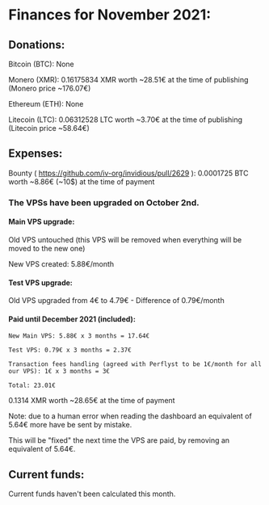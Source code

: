 # Finances for November 2021:


## Donations:

Bitcoin (BTC): None

Monero (XMR): 0.16175834 XMR worth ~28.51€ at the time of publishing (Monero price ~176.07€)

Ethereum (ETH): None

Litecoin (LTC): 0.06312528 LTC worth ~3.70€ at the time of publishing (Litecoin price ~58.64€)


## Expenses:

Bounty ( https://github.com/iv-org/invidious/pull/2629 ): 0.0001725 BTC worth ~8.86€ (~10$) at the time of payment

### The VPSs have been upgraded on October 2nd.

#### Main VPS upgrade:

Old VPS untouched (this VPS will be removed when everything will be moved to the new one)

New VPS created: 5.88€/month

#### Test VPS upgrade:

Old VPS upgraded from 4€ to 4.79€ - Difference of 0.79€/month

#### Paid until December 2021 (included): 

```
New Main VPS: 5.88€ x 3 months = 17.64€

Test VPS: 0.79€ x 3 months = 2.37€

Transaction fees handling (agreed with Perflyst to be 1€/month for all our VPS): 1€ x 3 months = 3€

Total: 23.01€
```

0.1314 XMR worth ~28.65€ at the time of payment

Note: due to a human error when reading the dashboard an equivalent of 5.64€ more have be sent by mistake.

This will be "fixed" the next time the VPS are paid, by removing an equivalent of 5.64€.


## Current funds:

Current funds haven't been calculated this month.
